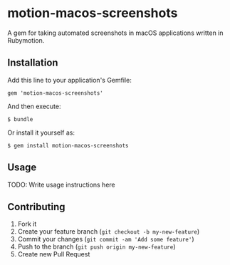 # motion-macos-screenshots

A gem for taking automated screenshots in macOS applications written in Rubymotion.

## Installation

Add this line to your application's Gemfile:

    gem 'motion-macos-screenshots'

And then execute:

    $ bundle

Or install it yourself as:

    $ gem install motion-macos-screenshots

## Usage

TODO: Write usage instructions here

## Contributing

1. Fork it
2. Create your feature branch (`git checkout -b my-new-feature`)
3. Commit your changes (`git commit -am 'Add some feature'`)
4. Push to the branch (`git push origin my-new-feature`)
5. Create new Pull Request
